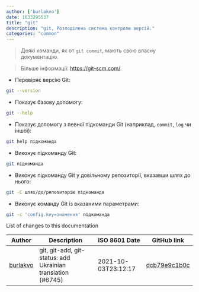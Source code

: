 ```yaml
---
author: ['burlakvo']
date: 1633295537
title: "git"
description: "git, Розподілена система контролю версій."
categories: "common"
---
```

> Деякі команди, як от `git commit`, мають свою власну документацію.

> Більше інформації: <https://git-scm.com/>.

- Перевіряє версію Git:

```bash
git --version
```

- Показує базову допомогу:

```bash
git --help
```

- Показує допомогу з певної підкоманди Git (наприклад, `commit`, `log` чи іншої):

```bash
git help підкоманда
```

- Виконує підкоманду Git:

```bash
git підкоманда
```

- Виконує підкоманду Git у довільному репозиторії, вказавши шлях до нього:

```bash
git -C шлях/до/репозиторію підкоманда
```

- Виконує команду Git із вказаними параметрами:

```bash
git -c 'config.key=значення' підкоманда
```
List of changes to this documentation


Author | Description | ISO 8601 Date | GitHub link
------|-----|-----|-----
[burlakvo](mailto:48330319+burlakvo@users.noreply.github.com) | git, git-add, git-status: add Ukrainian translation (#6745) | 2021-10-03T23:12:17 | [dcb79e9c1b0c](https://github.com/tldr-pages/tldr/commit/dcb79e9c1b0c9bf5145b99e82902ee1e0817ebc1)

